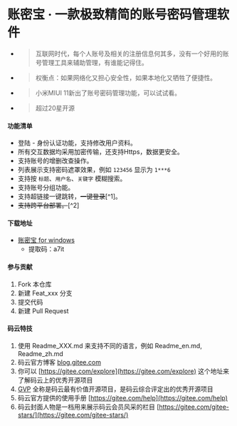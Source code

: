# 账密宝 · 一款极致精简的账号密码管理软件

* > 互联网时代，每个人账号及相关的注册信息何其多，没有一个好用的账号管理工具来辅助管理，有谁能记得住。
* > 权衡点：如果网络化又担心安全性，如果本地化又牺牲了便捷性。
* > 小米MIUI 11新出了账号密码管理功能，可以试试看。
* > 超过20星开源

#### 功能清单
* 登陆 - 身份认证功能，支持修改用户资料。
* 所有交互数据均采用加密传输，还支持Https，数据更安全。
* 支持账号的增删改查操作。
* 列表展示支持密码遮罩效果，例如 `123456` 显示为 `1***6`
* 支持按 `标题`、`用户名`、`关键字` 模糊搜索。
* 支持账号分组功能。
* 支持超链接一键跳转，~~一键登录~~[^1]。
* ~~支持跨平台部署。~~[^2]

#### 下载地址
* [账密宝 for windows](https://pan.baidu.com/s/1u5WtltCqfAXEcjD7xAG-aQ)
  * 提取码：a7it

#### 参与贡献

1.  Fork 本仓库
2.  新建 Feat_xxx 分支
3.  提交代码
4.  新建 Pull Request


#### 码云特技

1.  使用 Readme\_XXX.md 来支持不同的语言，例如 Readme\_en.md, Readme\_zh.md
2.  码云官方博客 [blog.gitee.com](https://blog.gitee.com)
3.  你可以 [https://gitee.com/explore](https://gitee.com/explore) 这个地址来了解码云上的优秀开源项目
4.  [GVP](https://gitee.com/gvp) 全称是码云最有价值开源项目，是码云综合评定出的优秀开源项目
5.  码云官方提供的使用手册 [https://gitee.com/help](https://gitee.com/help)
6.  码云封面人物是一档用来展示码云会员风采的栏目 [https://gitee.com/gitee-stars/](https://gitee.com/gitee-stars/)
